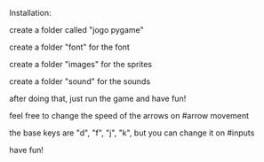 Installation:

create a folder called "jogo pygame"

create a folder "font" for the font

create a folder "images" for the sprites

create a folder "sound" for the sounds

after doing that, just run the game and have fun!

feel free to change the speed of the arrows on #arrow movement

the base keys are "d", "f", "j", "k", but you can change it on #inputs

have fun!
